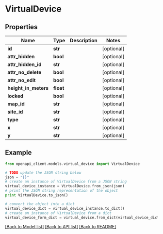# VirtualDevice


## Properties

Name | Type | Description | Notes
------------ | ------------- | ------------- | -------------
**id** | **str** |  | [optional] 
**attr_hidden** | **bool** |  | [optional] 
**attr_hidden_id** | **str** |  | [optional] 
**attr_no_delete** | **bool** |  | [optional] 
**attr_no_edit** | **bool** |  | [optional] 
**height_in_meters** | **float** |  | [optional] 
**locked** | **bool** |  | [optional] 
**map_id** | **str** |  | [optional] 
**site_id** | **str** |  | [optional] 
**type** | **str** |  | [optional] 
**x** | **str** |  | [optional] 
**y** | **str** |  | [optional] 

## Example

```python
from openapi_client.models.virtual_device import VirtualDevice

# TODO update the JSON string below
json = "{}"
# create an instance of VirtualDevice from a JSON string
virtual_device_instance = VirtualDevice.from_json(json)
# print the JSON string representation of the object
print VirtualDevice.to_json()

# convert the object into a dict
virtual_device_dict = virtual_device_instance.to_dict()
# create an instance of VirtualDevice from a dict
virtual_device_form_dict = virtual_device.from_dict(virtual_device_dict)
```
[[Back to Model list]](../README.md#documentation-for-models) [[Back to API list]](../README.md#documentation-for-api-endpoints) [[Back to README]](../README.md)


